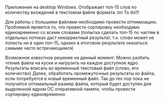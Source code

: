 Приложение на desktop Windows.
Отображает топ-15 слов по количеству вхождений в текстовом файле формата .txt
To do!!!

Для работы с большими файлами необходимо провести оптимизацию.
Проблемой является то, что провести сортировку необходимо единовременно со всеми словами (попытка сделать топ-15 по частям в отдельных потоках даст некорректный результат, т.к. слово может не попасть ни в один топ-15, однако в итоговом результате оказаться самыми часто встречающимся)

Возможное известное решение на данный момент:
Можно разбить чтение файла на куски и нагрузить на каждое доступное ядро. Результаты вписать во временный текстовый файл (слово, его количество)
Далее, обработать промежуточные результаты из файла, если потребуется в новый временный файл. Так до тех пор пока не получится оптимальный размер файла,
который будет доступен для выделенной ядром ОС оперативной памяти, чтобы провести сортировку единовременно
